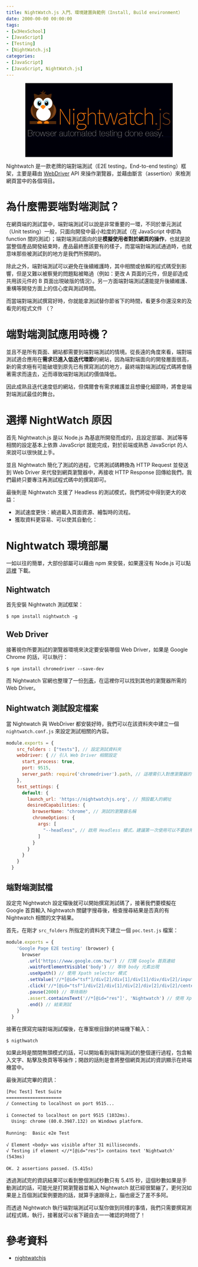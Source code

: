 ```yaml
---
title: NightWatch.js 入門、環境建置與範例（Install, Build environment）
date: 2000-00-00 00:00:00
tags:
- [w3HexSchool]
- [JavaScript]
- [Testing]
- [NightWatch.js]
categories: 
- [JavaScript]
- [JavaScript, NightWatch.js]
---
```


<div style="display:flex;justify-content:center;">
  <img style="object-fit:cover;" src='/images/Nightwatch/nightwatch-logo.png' width='400px' height='200px' />
</div>

Nightwatch 是一款老牌的端對端測試（E2E testing，End-to-end testing）框架，主要是藉由 [WebDriver](https://www.w3.org/TR/webdriver/) API 來操作瀏覽器，並藉由斷言（assertion）來檢測網頁當中的各個項目。

<!--more-->

# 為什麼需要端對端測試？
在網頁端的測試當中，端對端測試可以說是非常重要的一環，不同於單元測試（Unit testing）一般，只面向開發中最小粒度的測試（在 JavaScript 中即為 function 間的測試）；端對端測試面向的是**模擬使用者對於網頁的操作**，也就是說當整個產品開發結束時，產品最終應該要有的樣子，而當端對端測試通過時，也就意味那些被測試到的地方是我們所預期的。

除此之外，端對端測試可以避免在後續維護時，其中相關或依賴的程式碼受到影響，但是又難以被察覺的問題點被略過（例如：更改 A 頁面的元件，但是卻造成共用該元件的 B 頁面出現破版的情況）。另一方面端對端測試還能提升後續維護、重構等開發方面上的信心度與測試時間。

而當端對端測試撰寫好時，你就能拿測試替你節省下的時間，看更多你還沒來的及看完的程式文件 （？

# 端對端測試應用時機？
並且不是所有頁面、網站都需要到端對端測試的情境。從長遠的角度來看，端對端測試適合應用在**需求已進入低迭代環節**的網站，因為端對端面向的開發層面很高，新的需求極有可能破壞到原先已有撰寫測試的地方，最終端對端測試程式碼將會隨著需求而遠去，近而導致端對端測試的價值降低。

因此成熟且迭代速度低的網站，但偶爾會有需求維護並且想優化細節時，將會是端對端測試最佳的舞台。

# 選擇 NightWatch 原因
首先 Nightwatch.js 是以 Node.js 為基底所開發而成的，且設定部屬、測試等等相關的設定基本上依靠 JavaScript 就能完成，對於前端或熟悉 JavaScript 的人來說可以很快就上手。

並且 Nightwatch 簡化了測試的過程，它將測試碼轉換為 HTTP Request 並發送到 Web Driver 來代發到網頁瀏覽器中，再接收 HTTP Response 回傳給我們，我們最終只要專注再測試程式碼中的撰寫即可。

最後則是 Nightwatch 支援了 Headless 的測試模式，我們將從中得到更大的收益：
- 測試速度更快：繞過載入頁面資源、繪製時的流程。
- 獲取資料更容易、可以使其自動化：


# Nightwatch 環境部屬
一如以往的簡單，大部份部屬可以藉由 npm 來安裝，如果還沒有 Node.js 可以點 [這裡](https://nodejs.org/en/) 下載。

## Nightwatch
首先安裝 Nightwatch 測試框架：
```
$ npm install nightwatch -g
```
## Web Driver
接著視你所要測試的瀏覽器環境來決定要安裝哪個 Web Driver，如果是 Google Chrome 的話，可以執行：
```
$ npm install chromedriver --save-dev 
```
而 Nightwatch 官網也整理了一份[列表](https://nightwatchjs.org/gettingstarted/installation/#install-webdriver)，在這裡你可以找到其他的瀏覽器所需的 Web Driver。

## Nightwatch 測試設定檔案
當 Nightwatch 與 WebDriver 都安裝好時，我們可以在該資料夾中建立一個 `nightwatch.conf.js` 來設定測試相關的內容。

```js
module.exports = {
    src_folders : ["tests"], // 設定測試資料夾
    webdriver: { // 引入 Web Driver 相關設定
      start_process: true,
      port: 9515,
      server_path: require('chromedriver').path, // 這裡需引入對應瀏覽器的 Driver 名稱
    },
    test_settings: {
      default: {
        launch_url: 'https://nightwatchjs.org', // 預設載入的網址
        desiredCapabilities: {
          browserName: "chrome", // 測試的瀏覽器名稱
          chromeOptions: {
            args: [
              "--headless", // 啟用 Headless 模式，建議第一次使用可以不要啟用這個設定，你可以親自看一看端對端測試是如何運作的。
            ]
          }
        }
      }
    }
  }
```

## 端對端測試檔
設定完 Nightwatch 設定檔後就可以開始撰寫測試碼了，接著我們要模擬在 Google 首頁輸入 Nightwatch 關鍵字搜尋後，檢查搜尋結果是否真的有 Nightwatch 相關的文字結果。

首先，在剛才 `src_folders` 所指定的資料夾下建立一個 `poc.test.js` 檔案：

```js
module.exports = {
    'Google Page E2E testing' (browser) {
      browser
        .url('https://www.google.com.tw/') // 打開 Google 首頁連結
        .waitForElementVisible('body') // 等待 body 元素出現
        .useXpath() // 使用 Xpath selector 模式
        .setValue('//*[@id="tsf"]/div[2]/div[1]/div[1]/div/div[2]/input', 'Nightwatch') // 使用 Xpath selector 選取元素，並輸入 'Nightwatch'
        .click('//*[@id="tsf"]/div[2]/div[1]/div[2]/div[2]/div[2]/center/input[1]') // 使用 Xpath selector 選取元素，並點擊元素（搜尋按鈕）
        .pause(2000) // 等待兩秒
        .assert.containsText('//*[@id="res"]', 'Nightwatch') // 使用 Xpath selector 選取元素，檢查該元素中有沒有含有 'Nightwatch' 的相關內容
        .end() // 結束測試
    }
  }
```

接著在撰寫完端對端測試檔後，在專案根目錄的終端機下輸入：
```
$ nigthwatch
```

如果此時是關閉無頭模式的話，可以開始看到端對端測試的整個運行過程，包含輸入文字、點擊及換頁等等操作；開啟的話則是會將整個網頁測試的資訊顯示在終端機當中。

最後測試完畢的資訊：
```
[Poc Test] Test Suite
=====================
/ Connecting to localhost on port 9515...

i Connected to localhost on port 9515 (1032ms).
  Using: chrome (80.0.3987.132) on Windows platform.

Running:  Basic e2e Test

√ Element <body> was visible after 31 milliseconds.
√ Testing if element <//*[@id="res"]> contains text 'Nightwatch' (543ms)

OK. 2 assertions passed. (5.415s)
```
透過測試完的資訊結果可以看到整個測試秒數只有 5.415 秒，這個秒數如果是手動測試的話，可能光是打開瀏覽器並輸入 Nightwatch 就已經很緊繃了，更何況如果是上百個測試案例要跑的話，就算手速跟得上，腦也疲乏了差不多阿。

而透過 Nightwatch 執行端對端測試可以幫你做到同樣的事情，我們只需要撰寫測試程式碼，執行，接著就可以省下親自去一一確認的時間了！

# 參考資料
- [nightwatchjs](https://nightwatchjs.org/)